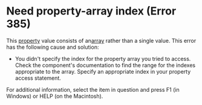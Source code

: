 
# Need property-array index (Error 385)

This [property](b8bdf64f-5920-1ae9-16d0-b26d09524a30.md) value consists of an[array](b8bdf64f-5920-1ae9-16d0-b26d09524a30.md) rather than a single value. This error has the following cause and solution:



- You didn't specify the index for the property array you tried to access. Check the component's documentation to find the range for the indexes appropriate to the array. Specify an appropriate index in your property access statement.
    

For additional information, select the item in question and press F1 (in Windows) or HELP (on the Macintosh).
